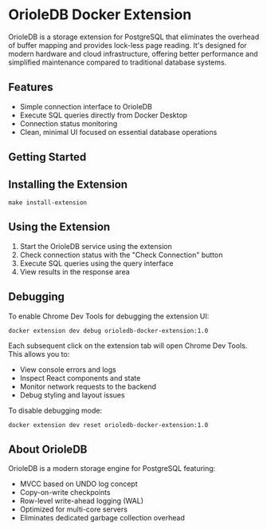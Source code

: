 # OrioleDB Docker Extension

OrioleDB is a storage extension for PostgreSQL that eliminates the overhead of buffer mapping and provides lock-less page reading. It's designed for modern hardware and cloud infrastructure, offering better performance and simplified maintenance compared to traditional database systems.

## Features

- Simple connection interface to OrioleDB
- Execute SQL queries directly from Docker Desktop
- Connection status monitoring
- Clean, minimal UI focused on essential database operations

## Getting Started

## Installing the Extension

```
make install-extension
```

## Using the Extension

1. Start the OrioleDB service using the extension
2. Check connection status with the "Check Connection" button
3. Execute SQL queries using the query interface
4. View results in the response area

## Debugging

To enable Chrome Dev Tools for debugging the extension UI:

```shell
docker extension dev debug orioledb-docker-extension:1.0
```

Each subsequent click on the extension tab will open Chrome Dev Tools. This allows you to:
- View console errors and logs
- Inspect React components and state
- Monitor network requests to the backend
- Debug styling and layout issues

To disable debugging mode:

```shell
docker extension dev reset orioledb-docker-extension:1.0
```

## About OrioleDB

OrioleDB is a modern storage engine for PostgreSQL featuring:
- MVCC based on UNDO log concept
- Copy-on-write checkpoints
- Row-level write-ahead logging (WAL)
- Optimized for multi-core servers
- Eliminates dedicated garbage collection overhead

